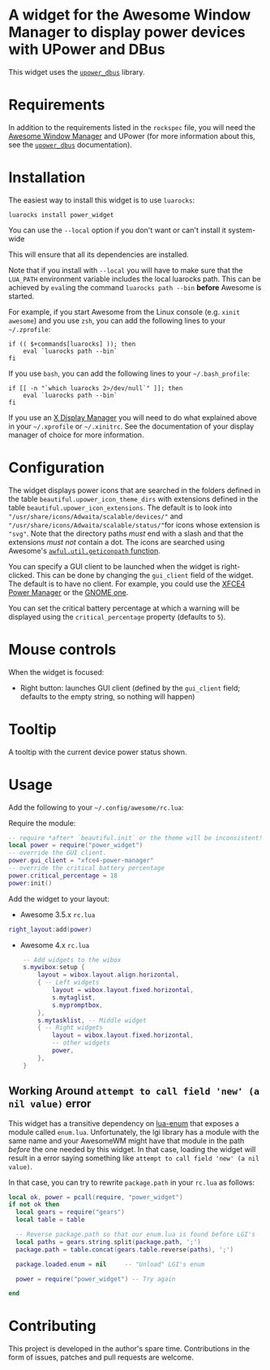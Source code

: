 # A widget for the Awesome Window Manager to display power devices with UPower and DBus

This widget uses the
[`upower_dbus`](https://luarocks.org/modules/stefano-m/upower_dbus)
library.

# Requirements

In addition to the requirements listed in the `rockspec` file, you will need
the [Awesome Window Manager](https://awesomewm.org)
and UPower (for more information about this, see the
[`upower_dbus`](https://luarocks.org/modules/stefano-m/upower_dbus)
documentation).

# Installation

The easiest way to install this widget is to use `luarocks`:

    luarocks install power_widget

You can use the `--local` option if you don't want or can't install
it system-wide

This will ensure that all its dependencies are installed.

Note that if you install with `--local` you will have to make sure that the
`LUA_PATH` environment variable includes the local luarocks path. This can be
achieved by `eval`ing the command `luarocks path --bin` **before** Awesome is
started.

For example, if you start Awesome from the Linux console (e.g. `xinit
awesome`) and you use `zsh`, you can add the following lines to your
`~/.zprofile`:

``` shell
if (( $+commands[luarocks] )); then
    eval `luarocks path --bin`
fi
```

If you use `bash`, you can add the following lines to your `~/.bash_profile`:

``` shell
if [[ -n "`which luarocks 2>/dev/null`" ]]; then
    eval `luarocks path --bin`
fi
```

If you use
an [X Display Manager](https://en.wikipedia.org/wiki/Display_manager) you will
need to do what explained above in your `~/.xprofile` or `~/.xinitrc`. See the
documentation of your display manager of choice for more information.

# Configuration

The widget displays power icons that are searched in the folders defined
in the table `beautiful.upower_icon_theme_dirs` with extensions defined
in the table `beautiful.upower_icon_extensions`.
The default is to look into `"/usr/share/icons/Adwaita/scalable/devices/"`
and  `"/usr/share/icons/Adwaita/scalable/status/"`for
icons whose extension is `"svg"`. Note that the directory paths *must* end
with a slash and that the extensions *must not* contain a dot.
The icons are searched using Awesome's
[`awful.util.geticonpath` function](https://awesomewm.org/doc/api/modules/awful.util.html#geticonpath).

You can specify a GUI client to be launched when the widget is right-clicked.
This can be done by changing the `gui_client` field of the widget. The default
is to have no client. For example, you could use the [XFCE4 Power Manager](http://goodies.xfce.org/projects/applications/xfce4-power-manager)
or the [GNOME one](https://projects.gnome.org/gnome-power-manager/).

You can set the critical battery percentage at which a warning will be
displayed using the `critical_percentage` property (defaults to `5`).

# Mouse controls

When the widget is focused:

* Right button: launches GUI client (defined by the `gui_client` field; defaults to the empty string, so nothing will happen)

# Tooltip

A tooltip with the current device power status shown.

# Usage

Add the following to your `~/.config/awesome/rc.lua`:

Require the module:

```lua
-- require *after* `beautiful.init` or the theme will be inconsistent!
local power = require("power_widget")
-- override the GUI client.
power.gui_client = "xfce4-power-manager"
-- override the critical battery percentage
power.critical_percentage = 18
power:init()
```

Add the widget to your layout:

* Awesome 3.5.x `rc.lua`

```lua
right_layout:add(power)
```

* Awesome 4.x `rc.lua`

```lua
    -- Add widgets to the wibox
    s.mywibox:setup {
        layout = wibox.layout.align.horizontal,
        { -- Left widgets
            layout = wibox.layout.fixed.horizontal,
            s.mytaglist,
            s.mypromptbox,
        },
        s.mytasklist, -- Middle widget
        { -- Right widgets
            layout = wibox.layout.fixed.horizontal,
            -- other widgets
            power,
        },
    }
```

## Working Around `attempt to call field 'new' (a nil value)` error

This widget has a transitive dependency on
[lua-enum](https://github.com/stefano-m/lua-enum) that exposes a module called
`enum.lua`. Unfortunately, the lgi library has a module with the same name and
your AwesomeWM might have that module in the path *before* the one needed by
this widget.  In that case, loading the widget will result in a error saying
something like `attempt to call field 'new' (a nil value)`.

In that case, you can try to rewrite `package.path` in your `rc.lua` as
follows:

``` lua
local ok, power = pcall(require, "power_widget")
if not ok then
  local gears = require("gears")
  local table = table

  -- Reverse package.path so that our enum.lua is found before LGI's
  local paths = gears.string.split(package.path, ';')
  package.path = table.concat(gears.table.reverse(paths), ';')

  package.loaded.enum = nil     -- "Unload" LGI's enum

  power = require("power_widget") -- Try again

end
```

# Contributing

This project is developed in the author's spare time. Contributions in the form
of issues, patches and pull requests are welcome.
